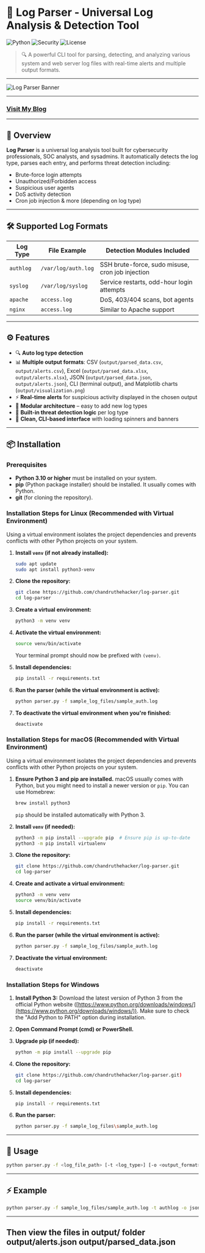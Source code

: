 # 🧠 Log Parser - Universal Log Analysis & Detection Tool

![Python](https://img.shields.io/badge/Python-3.10+-blue.svg)
![Security](https://img.shields.io/badge/Security-Log%20Analysis-red.svg)
![License](https://img.shields.io/badge/License-MIT-green.svg)

> 🔍 A powerful CLI tool for parsing, detecting, and analyzing various system and web server log files with real-time alerts and multiple output formats.

---

![Log Parser Banner](https://chandruthehacker.github.io/portfolio-website-old/projects/all-projects/log-analysis/assets/images/log-parser.webp)

---

### [Visit My Blog](https://chandruthehacker.github.io/portfolio-website-old/projects/all-projects/log-analysis/log-analysis.html)

---

## 🚀 Overview

**Log Parser** is a universal log analysis tool built for cybersecurity professionals, SOC analysts, and sysadmins. It automatically detects the log type, parses each entry, and performs threat detection including:

- Brute-force login attempts
- Unauthorized/Forbidden access
- Suspicious user agents
- DoS activity detection
- Cron job injection & more (depending on log type)

---

## 🛠️ Supported Log Formats

| Log Type    | File Example         | Detection Modules Included                       |
|-------------|----------------------|-------------------------------------------------|
| `authlog`   | `/var/log/auth.log`  | SSH brute-force, sudo misuse, cron job injection |
| `syslog`    | `/var/log/syslog`    | Service restarts, odd-hour login attempts        |
| `apache`    | `access.log`         | DoS, 403/404 scans, bot agents                   |
| `nginx`     | `access.log`         | Similar to Apache support                      |

---

## ⚙️ Features

- 🔍 **Auto log type detection**
- 📊 **Multiple output formats**: CSV (`output/parsed_data.csv`, `output/alerts.csv`), Excel (`output/parsed_data.xlsx`, `output/alerts.xlsx`), JSON (`output/parsed_data.json`, `output/alerts.json`), CLI (terminal output), and Matplotlib charts (`output/visualization.png`)
- ⚡ **Real-time alerts** for suspicious activity displayed in the chosen output
- 📂 **Modular architecture** – easy to add new log types
- 🧠 **Built-in threat detection logic** per log type
- 🎯 **Clean, CLI-based interface** with loading spinners and banners

---

## 📦 Installation

### Prerequisites

- **Python 3.10 or higher** must be installed on your system.
- **pip** (Python package installer) should be installed. It usually comes with Python.
- **git** (for cloning the repository).

### Installation Steps for Linux (Recommended with Virtual Environment)

Using a virtual environment isolates the project dependencies and prevents conflicts with other Python projects on your system.

1.  **Install `venv` (if not already installed):**
    ```bash
    sudo apt update
    sudo apt install python3-venv
    ```

2.  **Clone the repository:**
    ```bash
    git clone https://github.com/chandruthehacker/log-parser.git
    cd log-parser
    ```

3.  **Create a virtual environment:**
    ```bash
    python3 -m venv venv
    ```

4.  **Activate the virtual environment:**
    ```bash
    source venv/bin/activate
    ```
    Your terminal prompt should now be prefixed with `(venv)`.

5.  **Install dependencies:**
    ```bash
    pip install -r requirements.txt
    ```

6.  **Run the parser (while the virtual environment is active):**
    ```bash
    python parser.py -f sample_log_files/sample_auth.log
    ```

7.  **To deactivate the virtual environment when you're finished:**
    ```bash
    deactivate
    ```

### Installation Steps for macOS (Recommended with Virtual Environment)

Using a virtual environment isolates the project dependencies and prevents conflicts with other Python projects on your system.

1.  **Ensure Python 3 and pip are installed.** macOS usually comes with Python, but you might need to install a newer version or `pip`. You can use Homebrew:
    ```bash
    brew install python3
    ```
    `pip` should be installed automatically with Python 3.

2.  **Install `venv` (if needed):**
    ```bash
    python3 -m pip install --upgrade pip  # Ensure pip is up-to-date
    python3 -m pip install virtualenv
    ```

3.  **Clone the repository:**
    ```bash
    git clone https://github.com/chandruthehacker/log-parser.git
    cd log-parser
    ```

4.  **Create and activate a virtual environment:**
    ```bash
    python3 -m venv venv
    source venv/bin/activate
    ```

5.  **Install dependencies:**
    ```bash
    pip install -r requirements.txt
    ```

6.  **Run the parser (while the virtual environment is active):**
    ```bash
    python parser.py -f sample_log_files/sample_auth.log
    ```

7.  **Deactivate the virtual environment:**
    ```bash
    deactivate
    ```

### Installation Steps for Windows

1.  **Install Python 3:** Download the latest version of Python 3 from the official Python website ([https://www.python.org/downloads/windows/](https://www.python.org/downloads/windows/)). Make sure to check the "Add Python to PATH" option during installation.

2.  **Open Command Prompt (cmd) or PowerShell.**

3.  **Upgrade pip (if needed):**
    ```bash
    python -m pip install --upgrade pip
    ```

4.  **Clone the repository:**
    ```bash
    git clone https://github.com/chandruthehacker/log-parser.git)
    cd log-parser
    ```

5.  **Install dependencies:**
    ```bash
    pip install -r requirements.txt
    ```

6.  **Run the parser:**
    ```bash
    python parser.py -f sample_log_files\sample_auth.log
    ```

---

## 🧪 Usage

```bash
python parser.py -f <log_file_path> [-t <log_type>] [-o <output_format>]
```
---

## ⚡ Example

```bash
python parser.py -f sample_log_files/sample_auth.log -t authlog -o json
```
---
**Then view the files in output/ folder
output/alerts.json
output/parsed_data.json**
---
